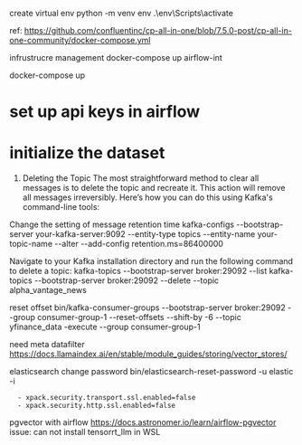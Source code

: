 create virtual env
python -m venv env
.\env\Scripts\activate

ref: https://github.com/confluentinc/cp-all-in-one/blob/7.5.0-post/cp-all-in-one-community/docker-compose.yml

infrustrucre management
docker-compose up airflow-int

docker-compose up

# set up api keys in airflow

# initialize the dataset

1. Deleting the Topic
   The most straightforward method to clear all messages is to delete the topic and recreate it. This action will remove all messages irreversibly. Here’s how you can do this using Kafka's command-line tools:

Change the setting of message retention time
kafka-configs --bootstrap-server your-kafka-server:9092 --entity-type topics --entity-name your-topic-name --alter --add-config retention.ms=86400000

Navigate to your Kafka installation directory and run the following command to delete a topic:
kafka-topics --bootstrap-server broker:29092 --list
kafka-topics --bootstrap-server broker:29092 --delete --topic alpha_vantage_news

reset offset
bin/kafka-consumer-groups --bootstrap-server broker:29092 --group consumer-group-1 --reset-offsets --shift-by -6 --topic yfinance_data -execute --group consumer-group-1


need meta datafilter 
https://docs.llamaindex.ai/en/stable/module_guides/storing/vector_stores/

elasticsearch change password
bin/elasticsearch-reset-password -u elastic -i

      - xpack.security.transport.ssl.enabled=false
      - xpack.security.http.ssl.enabled=false

pgvector with airflow
https://docs.astronomer.io/learn/airflow-pgvector
issue: can not install tensorrt_llm in WSL
